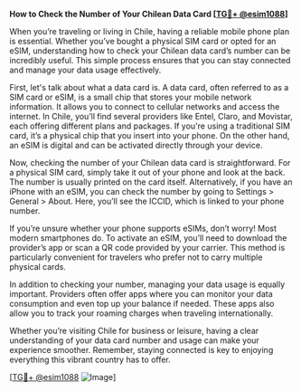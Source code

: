 **How to Check the Number of Your Chilean Data Card [[TG💪+ @esim1088](https://t.me/s/esim1088)]**

When you’re traveling or living in Chile, having a reliable mobile phone plan is essential. Whether you’ve bought a physical SIM card or opted for an eSIM, understanding how to check your Chilean data card’s number can be incredibly useful. This simple process ensures that you can stay connected and manage your data usage effectively.

First, let's talk about what a data card is. A data card, often referred to as a SIM card or eSIM, is a small chip that stores your mobile network information. It allows you to connect to cellular networks and access the internet. In Chile, you’ll find several providers like Entel, Claro, and Movistar, each offering different plans and packages. If you're using a traditional SIM card, it’s a physical chip that you insert into your phone. On the other hand, an eSIM is digital and can be activated directly through your device.

Now, checking the number of your Chilean data card is straightforward. For a physical SIM card, simply take it out of your phone and look at the back. The number is usually printed on the card itself. Alternatively, if you have an iPhone with an eSIM, you can check the number by going to Settings > General > About. Here, you’ll see the ICCID, which is linked to your phone number.

If you’re unsure whether your phone supports eSIMs, don’t worry! Most modern smartphones do. To activate an eSIM, you’ll need to download the provider’s app or scan a QR code provided by your carrier. This method is particularly convenient for travelers who prefer not to carry multiple physical cards.

In addition to checking your number, managing your data usage is equally important. Providers often offer apps where you can monitor your data consumption and even top up your balance if needed. These apps also allow you to track your roaming charges when traveling internationally.

Whether you’re visiting Chile for business or leisure, having a clear understanding of your data card number and usage can make your experience smoother. Remember, staying connected is key to enjoying everything this vibrant country has to offer.

[[TG💪+ @esim1088](https://t.me/s/esim1088) ![Image](https://i.postimg.cc/Y0z9fWf4/image.png)]